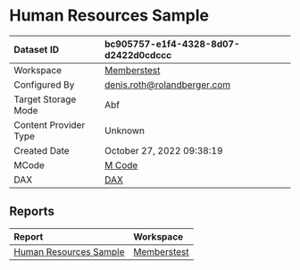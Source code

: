 



# Human Resources Sample

|Dataset ID|bc905757-e1f4-4328-8d07-d2422d0cdccc|
| :--- | :--- |
|Workspace|[Memberstest](../Workspaces/Memberstest.md)|
|Configured By|denis.roth@rolandberger.com|
|Target Storage Mode|Abf|
|Content Provider Type|Unknown|
|Created Date|October 27, 2022 09:38:19|
|MCode|[M Code](./Human-Resources-Sample/mcode.md)|
|DAX|[DAX](./Human-Resources-Sample/dax.md)|

## Reports

|Report|Workspace|
| :--- | :--- |
|[Human Resources Sample](../Reports/Human-Resources-Sample.md)|[Memberstest](../Workspaces/Memberstest.md)|
